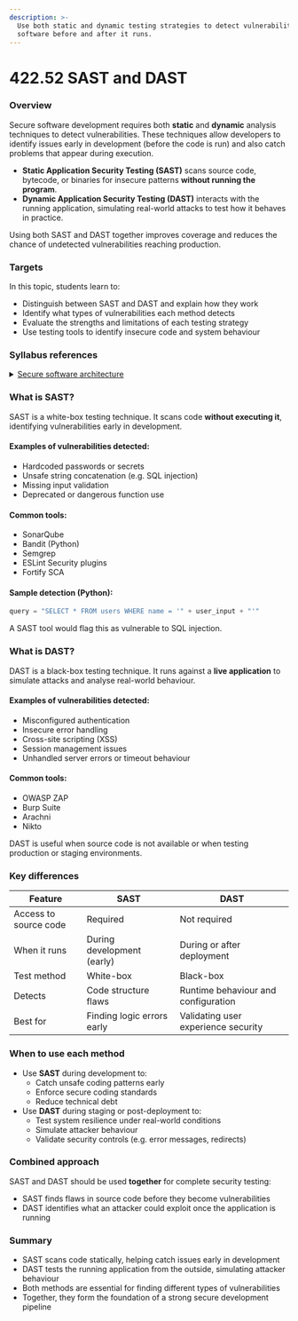 ```yaml
---
description: >-
  Use both static and dynamic testing strategies to detect vulnerabilities in
  software before and after it runs.
---
```


# 422.52 SAST and DAST

### Overview

Secure software development requires both **static** and **dynamic** analysis techniques to detect vulnerabilities. These techniques allow developers to identify issues early in development (before the code is run) and also catch problems that appear during execution.

* **Static Application Security Testing (SAST)** scans source code, bytecode, or binaries for insecure patterns **without running the program**.
* **Dynamic Application Security Testing (DAST)** interacts with the running application, simulating real-world attacks to test how it behaves in practice.

Using both SAST and DAST together improves coverage and reduces the chance of undetected vulnerabilities reaching production.

### Targets

In this topic, students learn to:

* Distinguish between SAST and DAST and explain how they work
* Identify what types of vulnerabilities each method detects
* Evaluate the strengths and limitations of each testing strategy
* Use testing tools to identify insecure code and system behaviour

### Syllabus references

<details>

<summary><a href="https://curriculum.nsw.edu.au/learning-areas/tas/software-engineering-11-12-2022/content/year-12/fa039e749d">Secure software architecture</a></summary>

**Developing secure code**

* Apply and evaluate strategies used by software developers to manage the security of programming code, including\
  –  static application security testing (SAST)\
  –  dynamic application security testing (DAST)

</details>

### What is SAST?

SAST is a white-box testing technique. It scans code **without executing it**, identifying vulnerabilities early in development.

#### Examples of vulnerabilities detected:

* Hardcoded passwords or secrets
* Unsafe string concatenation (e.g. SQL injection)
* Missing input validation
* Deprecated or dangerous function use

#### Common tools:

* SonarQube
* Bandit (Python)
* Semgrep
* ESLint Security plugins
* Fortify SCA

#### Sample detection (Python):

```python
query = "SELECT * FROM users WHERE name = '" + user_input + "'"
```

A SAST tool would flag this as vulnerable to SQL injection.

### What is DAST?

DAST is a black-box testing technique. It runs against a **live application** to simulate attacks and analyse real-world behaviour.

#### Examples of vulnerabilities detected:

* Misconfigured authentication
* Insecure error handling
* Cross-site scripting (XSS)
* Session management issues
* Unhandled server errors or timeout behaviour

#### Common tools:

* OWASP ZAP
* Burp Suite
* Arachni
* Nikto

DAST is useful when source code is not available or when testing production or staging environments.

### Key differences

| Feature               | SAST                       | DAST                                |
| --------------------- | -------------------------- | ----------------------------------- |
| Access to source code | Required                   | Not required                        |
| When it runs          | During development (early) | During or after deployment          |
| Test method           | White-box                  | Black-box                           |
| Detects               | Code structure flaws       | Runtime behaviour and configuration |
| Best for              | Finding logic errors early | Validating user experience security |

### When to use each method

* Use **SAST** during development to:
  * Catch unsafe coding patterns early
  * Enforce secure coding standards
  * Reduce technical debt
* Use **DAST** during staging or post-deployment to:
  * Test system resilience under real-world conditions
  * Simulate attacker behaviour
  * Validate security controls (e.g. error messages, redirects)

### Combined approach

SAST and DAST should be used **together** for complete security testing:

* SAST finds flaws in source code before they become vulnerabilities
* DAST identifies what an attacker could exploit once the application is running

### Summary

* SAST scans code statically, helping catch issues early in development
* DAST tests the running application from the outside, simulating attacker behaviour
* Both methods are essential for finding different types of vulnerabilities
* Together, they form the foundation of a strong secure development pipeline
